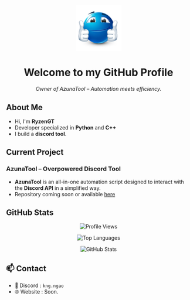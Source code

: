 <h1 align="center"></h1>

<p align="center">
  <img src="34256-thumbsup.png" width="125">
</p>

<h1 align="center">Welcome to my GitHub Profile</h1>

<p align="center">
  <i>Owner of AzunaTool – Automation meets efficiency.</i>
</p>

## About Me

- Hi, I'm **RyzenGT**
- Developer specialized in **Python** and **C++**
- I build a **discord tool**.

## Current Project

### AzunaTool – Overpowered Discord Tool

- **AzunaTool** is an all-in-one automation script designed to interact with the **Discord API** in a simplified way.  
- Repository coming soon or available [here](https://github.com/RyzenGT/AzunaTool)

## GitHub Stats

<p align="center">
  <img src="https://komarev.com/ghpvc/?username=RyzenGT&color=000000" alt="Profile Views">
</p>

<p align="center">
  <img src="https://github-readme-stats.vercel.app/api/top-langs/?username=RyzenGT&theme=dark&layout=compact" alt="Top Languages">
</p>

<p align="center">
  <img src="https://github-readme-stats.vercel.app/api?username=RyzenGT&theme=dark&show_icons=true&hide_border=true" alt="GitHub Stats">
</p>

## 📫 Contact

- 💬 Discord : `kng.ngao`
- 🌐 Website : Soon.

<h1 align="center"></h1>
